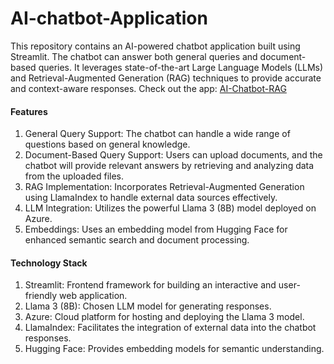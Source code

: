 # AI-chatbot-Application

This repository contains an AI-powered chatbot application built using Streamlit. The chatbot can answer both general queries and document-based queries. It leverages state-of-the-art Large Language Models (LLMs) and Retrieval-Augmented Generation (RAG) techniques to provide accurate and context-aware responses.
Check out the app: [AI-Chatbot-RAG](https://ai-chatbot-rag-magesh-babu.streamlit.app/)

#### Features

1. General Query Support: The chatbot can handle a wide range of questions based on general knowledge.
2. Document-Based Query Support: Users can upload documents, and the chatbot will provide relevant answers by retrieving and analyzing data from the uploaded files.
3. RAG Implementation: Incorporates Retrieval-Augmented Generation using LlamaIndex to handle external data sources effectively.
4. LLM Integration: Utilizes the powerful Llama 3 (8B) model deployed on Azure.
5. Embeddings: Uses an embedding model from Hugging Face for enhanced semantic search and document processing.


#### Technology Stack

1. Streamlit: Frontend framework for building an interactive and user-friendly web application.
2. Llama 3 (8B): Chosen LLM model for generating responses.
3. Azure: Cloud platform for hosting and deploying the Llama 3 model.
4. LlamaIndex: Facilitates the integration of external data into the chatbot responses.
5. Hugging Face: Provides embedding models for semantic understanding.

